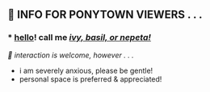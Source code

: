 ## 🍰 INFO FOR PONYTOWN VIEWERS . . .
### * <ins>hello</ins>! call me <ins>_ivy, basil, or nepeta!_</ins>

_🧶 interaction is welcome, however . . ._
* i am severely anxious, please be gentle!
* personal space is preferred & appreciated!
<!--
**ivysprout/ivysprout** is a ✨ _special_ ✨ repository because its `README.md` (this file) appears on your GitHub profile.

Here are some ideas to get you started:

- 🔭 I’m currently working on ...
- 🌱 I’m currently learning ...
- 👯 I’m looking to collaborate on ...
- 🤔 I’m looking for help with ...
- 💬 Ask me about ...
- 📫 How to reach me: ...
- 😄 Pronouns: ...
- ⚡ Fun fact: ...
-->
